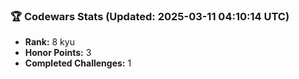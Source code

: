 ### 🏆 Codewars Stats (Updated: 2025-03-11 04:10:14 UTC)

- **Rank:** 8 kyu
- **Honor Points:** 3
- **Completed Challenges:** 1
